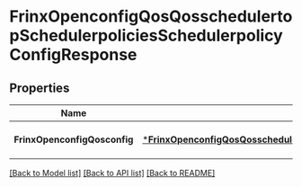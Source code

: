 # FrinxOpenconfigQosQosschedulertopSchedulerpoliciesSchedulerpolicyConfigResponse

## Properties
Name | Type | Description | Notes
------------ | ------------- | ------------- | -------------
**FrinxOpenconfigQosconfig** | [***FrinxOpenconfigQosQosschedulertopSchedulerpoliciesSchedulerpolicyConfig**](frinx.openconfig.qos.qosschedulertop.schedulerpolicies.schedulerpolicy.Config.md) |  | [optional] [default to null]

[[Back to Model list]](../README.md#documentation-for-models) [[Back to API list]](../README.md#documentation-for-api-endpoints) [[Back to README]](../README.md)


